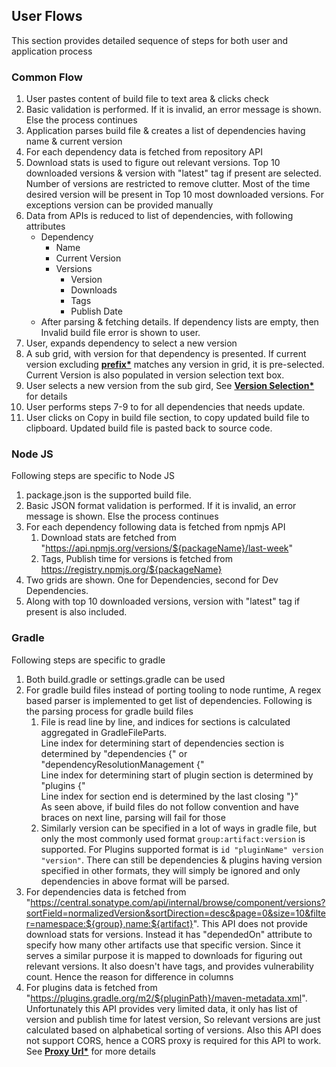 ## User Flows
This section provides detailed sequence of steps for both user and application process

### Common Flow
1. User pastes content of build file to text area & clicks check
2. Basic validation is performed. If it is invalid, an error message is shown. Else the process continues
3. Application parses build file & creates a list of dependencies having name & current version
4. For each dependency data is fetched from repository API 
5. Download stats is used to figure out relevant versions. Top 10 downloaded versions & version with "latest" tag if present are selected.
Number of versions are restricted to remove clutter. Most of the time desired version will be present in Top 10 most downloaded versions.
For exceptions version can be provided manually
6. Data from APIs is reduced to list of dependencies, with following attributes
    - Dependency
        - Name
        - Current Version
        - Versions
            - Version
            - Downloads
            - Tags
            - Publish Date
    - After parsing & fetching details. If dependency lists are empty, then Invalid build file error is shown to user.
7. User, expands dependency to select a new version
8. A sub grid, with version for that dependency is presented. If current version excluding **[prefix*](/user-guide?id=version-prefix)** matches any version in grid, it is pre-selected.
Current Version is also populated in version selection text box.
9. User selects a new version from the sub gird, See **[Version Selection*](/user-guide?id=version-selection)** for details
10. User performs steps 7-9 to for all dependencies that needs update.
11. User clicks on Copy in build file section, to copy updated build file to clipboard. Updated build file is pasted back to source code.

### Node JS
Following steps are specific to Node JS 
1. package.json is the supported build file.
2. Basic JSON format validation is performed. If it is invalid, an error message is shown. Else the process continues
3. For each dependency following data is fetched from npmjs API 
    1. Download stats are fetched from "https://api.npmjs.org/versions/${packageName}/last-week"
    2. Tags, Publish time for versions is fetched from https://registry.npmjs.org/${packageName}
4. Two grids are shown. One for Dependencies, second for Dev Dependencies.
5. Along with top 10 downloaded versions, version with "latest" tag if present is also included.

### Gradle
Following steps are specific to gradle
1. Both build.gradle or settings.gradle can be used
2. For gradle build files instead of porting tooling to node runtime, A regex based parser is implemented to get list of dependencies.
Following is the parsing process for gradle build files
    1. File is read line by line, and indices for sections is calculated aggregated in GradleFileParts.  
    Line index for determining start of dependencies section is determined by "dependencies \{" or "dependencyResolutionManagement \{"  
    Line index for determining start of plugin section is determined by "plugins \{"  
    Line index for section end is determined by the last closing "\}"  
    As seen above, if build files do not follow convention and have braces on next line, parsing will fail for those
    2. Similarly version can be specified in a lot of ways in gradle file, but only the most commonly used format ```group:artifact:version``` is supported.
    For Plugins supported format is ```id "pluginName" version "version"```. There can still be dependencies & plugins having version specified in other formats,
    they will simply be ignored and only dependencies in above format will be parsed.
3. For dependencies data is fetched from "https://central.sonatype.com/api/internal/browse/component/versions?sortField=normalizedVersion&sortDirection=desc&page=0&size=10&filter=namespace:${group},name:${artifact}". This API does not provide download stats for versions. Instead it has "dependedOn" attribute to specify how many other artifacts
use that specific version. Since it serves a similar purpose it is mapped to downloads for figuring out relevant versions. It also doesn't have tags, and provides
vulnerability count. Hence the reason for difference in columns
4. For plugins data is fetched from "https://plugins.gradle.org/m2/${pluginPath}/maven-metadata.xml". Unfortunately this API provides very limited data, it only has list of version
and publish time for latest version, So relevant versions are just calculated based on alphabetical sorting of versions. Also this API does not support CORS, hence a CORS proxy
is required for this API to work. See **[Proxy Url*](/user-guide?id=proxy-url)** for more details